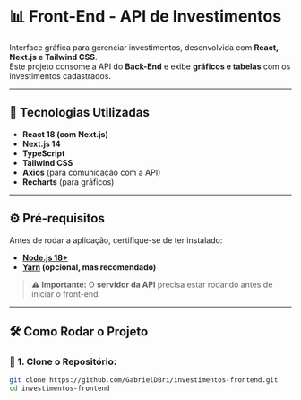 # 📊 Front-End - API de Investimentos

Interface gráfica para gerenciar investimentos, desenvolvida com **React, Next.js e Tailwind CSS**.  
Este projeto consome a API do **Back-End** e exibe **gráficos e tabelas** com os investimentos cadastrados.

---

## 🚀 Tecnologias Utilizadas

- **React 18 (com Next.js)**
- **Next.js 14**
- **TypeScript**
- **Tailwind CSS**
- **Axios** (para comunicação com a API)
- **Recharts** (para gráficos)

---

## ⚙️ Pré-requisitos

Antes de rodar a aplicação, certifique-se de ter instalado:

- **[Node.js 18+](https://nodejs.org/)**
- **[Yarn](https://yarnpkg.com/) (opcional, mas recomendado)**

> **⚠️ Importante:** O **servidor da API** precisa estar rodando antes de iniciar o front-end.

---

## 🛠️ Como Rodar o Projeto

### 🔹 1. Clone o Repositório:
```sh
git clone https://github.com/GabrielDBri/investimentos-frontend.git
cd investimentos-frontend

